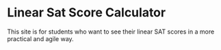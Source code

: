 ﻿# Linear Sat Score Calculator
 
This site is for students who want to see their linear SAT scores in a more practical and agile way.
